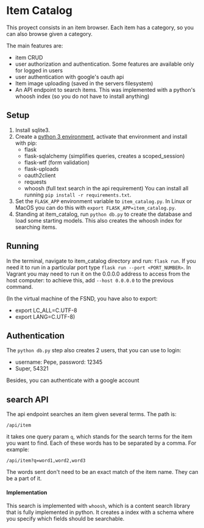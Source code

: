 # Item Catalog

This proyect consists in an item browser. Each item has a category,
so you can also browse given a category.

The main features are:

- item CRUD
- user authorization and authentication. Some features are available only
for logged in users
- user authentication with google's oauth api
- Item image uploading (saved in the servers filesystem)
- An API endpoint to search items. This was implemented with
a python's whoosh index (so you do not have to install anything) 


## Setup
1. Install sqlite3.
2. Create a [python 3 environment](https://docs.python-guide.org/dev/virtualenvs/), activate that environment and install with pip:
    - flask
    - flask-sqlalchemy (simplifies queries, creates a scoped_session)
    - flask-wtf (form validation)
    - flask-uploads
    - oauth2client
    - requests
    - whoosh (full text search in the api requirement)
You can install all running  `pip install -r requirements.txt`.
3. Set the `FLASK_APP` environment variable to `item_catalog.py`.
   In Linux or MacOS you can do this with `export FLASK_APP=item_catalog.py`.
4. Standing at item_catalog, run `python db.py` to create the database and load some starting models.
   This also creates the whoosh index for searching items.


## Running
In the terminal, navigate to item_catalog directory and run: `flask run`.
If you need it to run in a particular port type `flask run --port <PORT_NUMBER>`. In Vagrant you may need to run it on the 0.0.0.0 address to access from the host computer: to achieve this, add `--host 0.0.0.0` to the previous command.


(In the virtual machine of the FSND, you have also to export:
- export LC_ALL=C.UTF-8
- export LANG=C.UTF-8)

   
## Authentication
The `python db.py` step also creates 2 users, that you can use to login:
   - username: Pepe, password: 12345
   - Super, 54321

Besides, you can authenticate with a google account


## search API
The api endpoint searches an item given several terms. The path is:

`/api/item`

it takes one query param `q`, which stands for the search terms
for the item you want to find. Each of these words has to be separated by a comma.
For example:

```
/api/item?q=word1,word2,word3
```

The words sent don't need to be an exact match of the item name.
They can be a part of it.

#### Implementation
This search is implemented with `whoosh`, which is a content search library
that is fully implemented in python. It creates a index with a schema where you
specify which fields should be searchable.  
